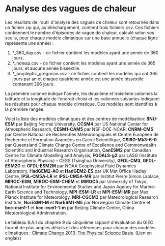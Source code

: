 # Analyse des vagues de chaleur

Les résultats de l'outil d'analyse des vagues de chaleur sont retournés dans un fichier zip qui, au téléchargement, contient trois fichiers csv. Ces fichiers contiennent le nombre d'épisodes de vague de chaleur, calculé selon vos seuils, pour chaque modèle climatique sur une base annuelle (chaque ligne représente une année) :
1. *_360_day.csv - ce fichier contient les modèles ayant une année de 360 jours.
2. *_noleap.csv - ce fichier contient les modèles ayant une année de 365 jours, et aucune année bissextile.
3. *_propleptic_gregorian.csv - ce fichier contient les modèles qui ont 365 jours par an et chaque quatrième année est une année bissextile contenant 366 jours.

La première colonne indique l'année, les deuxième et troisième colonnes la latitude et la longitude de l'endroit choisi et les colonnes suivantes indiquent les résultats pour chaque modèle climatique. Ces modèles sont identifiés à la première rangée.

Voici la liste des modèles climatiques et des centres de modélisation: **BNU-ESM** par Beijing Normal University, **CCSM4** par US National Center for Atmospheric Research, **CESM1-CAM5** par NSF-DOE-NCAR, **CNRM-CM5** par Centre National de Recherches Météorologiques et Centre Européen de Recherche et Formation Avancées en Calcul Scientifique, **CSIRO-Mk3-6-0** par Queensland Climate Change Centre of Excellence and Commonwealth Scientific and Industrial Research Organisation, **CanESM2** par Canadian Centre for Climate Modelling and Analysis, **FGOALS-g2** par LASG (Institute of Atmospheric Physics) – CESS (Tsinghua University), **GFDL-CM3**, **GFDL-ESM2G** et **GFDL-ESM2M** par NOAA Geophysical Fluid Dynamics Laboratory, **HadGEM2-AO** et **HadGEM2-ES** par UK Met Office Hadley Centre, **IPSL-CM5A-LR** et **IPSL-CM5A-MR** par Institut Pierre Simon Laplace, **MIROC-ESM**, **MIROC-ESM-CHEM** et **MIROC5** par University of Tokyo, National Institute for Environmental Studies and Japan Agency for Marine-Earth Science and Technology, **MPI-ESM-LR** et **MPI-ESM-MR** par Max Planck Institute for Meteorology, **MRI-CGCM3** par Meteorological Research Institute, **NorESM1-M** et **NorESM1-ME** par Norwegian Climate Centre et **bcc-csm1-1** et **bcc-csm1-1-m** par Beijing Climate Centre, China Meteorological Administration.
 
Le tableau 9.A.1 du chapitre 9 du cinquième rapport d'évaluation du GIEC fournit de plus amples détails et des références pour chacun des modèles climatiques : [Climate Change 2013: The Physical Science Basis](https://www.ipcc.ch/report/ar5/wg1). (Lien en anglais)

